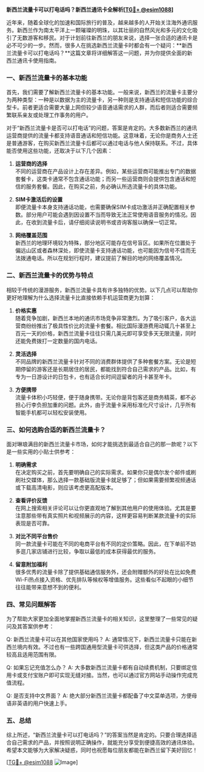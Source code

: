 **新西兰流量卡可以打电话吗？新西兰通讯卡全解析[[TG💪+ @esim1088](https://t.me/s/esim1088)]**

近年来，随着全球化的加速和国际旅行的普及，越来越多的人开始关注海外通讯服务。新西兰作为南太平洋上一颗璀璨的明珠，以其壮丽的自然风光和多元的文化吸引了无数游客和移民。对于计划前往新西兰的朋友来说，选择一张合适的通讯卡是必不可少的一步。然而，很多人在挑选新西兰流量卡时都会有一个疑问：**新西兰流量卡可以打电话吗？**这篇文章将详细解答这一问题，并为你提供全面的新西兰通讯卡使用指南。

### 一、新西兰流量卡的基本功能

首先，我们需要了解新西兰流量卡的基本功能。一般来说，新西兰的流量卡主要分为两种类型：一种是以数据为主的流量卡，另一种则是支持通话和短信功能的综合型卡。前者更适合需要大量上网但较少语音通话需求的人群，而后者则适合需要频繁联系亲友或处理工作事务的用户。

对于“新西兰流量卡是否可以打电话”的问题，答案是肯定的。大多数新西兰的通讯运营商提供的流量卡都支持语音通话和短信功能。这意味着，无论你是商务人士还是普通游客，在购买新西兰流量卡后都可以通过电话与他人保持联系。不过，具体能否使用这些功能，还取决于以下几个因素：

1. **运营商的选择**  
   不同的运营商在产品设计上存在差异。例如，某些运营商可能推出专门的数据套餐卡，这类卡通常不包含通话功能；而另一些运营商则会提供包含通话和短信的服务套餐。因此，在购买之前，务必确认所选流量卡的具体功能。

2. **SIM卡激活后的设置**  
   即便流量卡本身支持通话功能，也需要确保SIM卡成功激活并正确配置相关参数。部分用户可能会遇到因设置不当而导致无法正常使用语音服务的情况。因此，在收到流量卡后，请仔细阅读说明书或咨询客服以确保一切正常。

3. **网络覆盖范围**  
   新西兰的地理环境较为特殊，部分地区可能存在信号盲区。如果所在位置处于偏远山区或者森林深处，即使流量卡支持通话功能，也可能因为信号不佳而无法拨通电话。所以在规划行程时，建议提前了解目的地的网络覆盖情况。

### 二、新西兰流量卡的优势与特点

相较于传统的漫游服务，新西兰流量卡具有许多独特的优势。以下几点可以帮助你更好地理解为什么选择流量卡比直接依赖手机运营商更为划算：

1. **价格实惠**  
   随着竞争加剧，新西兰本地的通讯市场竞争非常激烈。为了吸引客户，各大运营商纷纷推出了极具性价比的流量卡套餐。相比国际漫游费用动辄几十甚至上百元一天的价格，新西兰流量卡往往只需几美元即可享受多天无限流量，同时还能免费拨打一定数量的国内电话。

2. **灵活选择**  
   不同品牌的新西兰流量卡针对不同的消费群体提供了多种套餐方案。无论是短期停留的游客还是长期居住的居民，都能找到符合自己需求的产品。比如，有专为一日游设计的日包卡，也有适合长时间逗留者的月卡甚至年卡。

3. **方便携带**  
   流量卡体积小巧轻便，便于随身携带。无论你是背包客还是商务精英，都不必担心行李负担加重的问题。此外，由于流量卡采用标准化尺寸设计，几乎所有智能手机都可以轻松安装使用。

### 三、如何选购合适的新西兰流量卡？

面对琳琅满目的新西兰流量卡市场，如何才能挑选到最适合自己的那一款呢？以下是一些实用的小贴士供参考：

1. **明确需求**  
   在决定购买之前，首先要明确自己的实际需求。如果你只是偶尔发个邮件或刷刷社交媒体，那么选择一款基础版流量卡就足够了；但如果需要频繁视频通话或下载高清电影，则应该考虑更高配版本。

2. **查看评价反馈**  
   在网上搜索相关评论可以让你更直观地了解到其他用户的使用体验。尤其是要注意那些带有真实照片和视频展示的内容，这样更容易判断某款流量卡的实际表现是否可靠。

3. **对比不同平台售价**  
   同一款流量卡可能在不同的电商平台有不同的定价策略。因此，在下单前不妨多逛几家店铺进行比较，争取以最低的成本获得最优的服务。

4. **留意附加福利**  
   很多优秀的流量卡除了提供基础通信服务外，还会附赠额外的好处在比如免费Wi-Fi热点接入资格、优先排队等候权等增值服务。这些看似不起眼的小细节往往能带来意想不到的便利。

### 四、常见问题解答

为了帮助大家更加全面地掌握新西兰流量卡的相关知识，这里整理了一些常见的疑问及其答案供参考：

Q: 新西兰流量卡可以在其他国家使用吗？
A: 通常情况下，新西兰流量卡只能在新西兰境内有效。不过也有一些跨国通用型流量卡可供选择，但这类产品的价格通常较高且适用范围有限。

Q: 如果忘记充值怎么办？
A: 大多数新西兰流量卡都有自动续费机制，只要绑定信用卡或支付宝账户即可实现无缝对接。当然，也可以通过官方网站手动操作完成充值流程。

Q: 是否支持中文界面？
A: 绝大部分新西兰流量卡都配备了中文菜单选项，方便母语非英语的用户快速上手。

### 五、总结

综上所述，“新西兰流量卡可以打电话吗？”的答案当然是肯定的。只要合理选择适合自己需求的产品，并按照说明正确操作，就能充分享受到便捷高效的通讯体验。希望本文能够为大家解决疑惑，同时也祝愿每位朋友都能在新西兰留下美好回忆！

[[TG💪+ @esim1088](https://t.me/s/esim1088) ![Image](https://i.postimg.cc/4NQfJmqS/Snipaste-2025-05-13-00-14-12.png)]